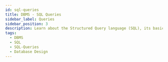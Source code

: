 ```yaml
---
id: sql-queries
title: DBMS - SQL Queries
sidebar_label: Queries
sidebar_position: 3
description: Learn about the Structured Query language (SQL), its basic concepts, data types, operators, and commands that form the foundation of database manipulation.
tags:
  - DBMS
  - SQL
  - SQL-Queries
  - Database Design
---
```

